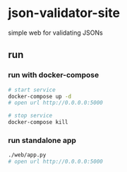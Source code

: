 # json-validator-site

simple web for validating JSONs

## run

### run with docker-compose

```bash
# start service
docker-compose up -d
# open url http://0.0.0.0:5000

# stop service
docker-compose kill
```

### run standalone app

```bash
./web/app.py
# open url http://0.0.0.0:5000
```
